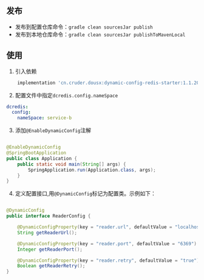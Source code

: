 ## 发布

- 发布到配置仓库命令：`gradle clean sourcesJar publish`
- 发布到本地仓库命令：`gradle clean sourcesJar publishToMavenLocal`

## 使用

1. 引入依赖

```groovy
    implementation 'cn.cruder.dousx:dynamic-config-redis-starter:1.1.20250302-14'
```

2. 配置文件中指定`dcredis.config.nameSpace`

```yaml
dcredis:
  config:
    nameSpace: service-b
```

3. 添加`@EnableDynamicConfig`注解

```java

@EnableDynamicConfig
@SpringBootApplication
public class Application {
    public static void main(String[] args) {
        SpringApplication.run(Application.class, args);
    }
}
```

4. 定义配置接口,用`@DynamicConfig`标记为配置类。示例如下：

```java

@DynamicConfig
public interface ReaderConfig {

    @DynamicConfigProperty(key = "reader.url", defaultValue = "localhost")
    String getReaderUrl();

    @DynamicConfigProperty(key = "reader.port", defaultValue = "6369")
    Integer getReaderPort();

    @DynamicConfigProperty(key = "reader.retry", defaultValue = "true")
    Boolean getReaderRetry();
}
```
